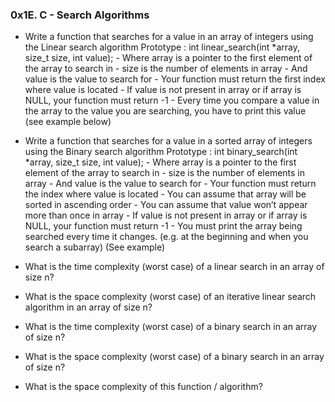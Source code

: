 ### 0x1E. C - Search Algorithms


- Write a function that searches for a value in an array of integers
  using the Linear search algorithm
 Prototype : int linear_search(int *array, size_t size, int value);
 	   - Where array is a pointer to the first element of the
	     array to search in
 	   - size is the number of elements in array
 	   - And value is the value to search for
 	   - Your function must return the first index where value
	     is located
 	   - If value is not present in array or if array is NULL,
	     your function must return -1
 	   - Every time you compare a value in the array to the
	     value you are searching, you have to print
	     this value (see example below)

- Write a function that searches for a value in a sorted array of
  integers using the Binary search algorithm
  Prototype : int binary_search(int *array, size_t size, int value);
  	    - Where array is a pointer to the first element of the
	      array to search in
	    - size is the number of elements in array
	    - And value is the value to search for
	    - Your function must return the index where value is
	      located
	    - You can assume that array will be sorted in
	      ascending order
	    - You can assume that value won’t appear more than
	      once in array
	    - If value is not present in array or if array is NULL,
	      your function must return -1
	    - You must print the array being searched every time it
	      changes. (e.g. at the beginning and when you search a
	      subarray) (See example)

- What is the time complexity (worst case) of a linear search in
  an array of size n?

- What is the space complexity (worst case) of an iterative linear
  search algorithm in an array of size n?

- What is the time complexity (worst case) of a binary search in
  an array of size n?

- What is the space complexity (worst case) of a binary search in
  an array of size n?

- What is the space complexity of this function / algorithm?